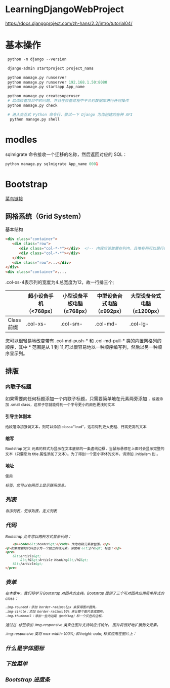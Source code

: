 # LearningDjangoWebProject
https://docs.djangoproject.com/zh-hans/2.2/intro/tutorial04/
# 基本操作

```python
 python -m django --version

 django-admin startproject project_nams

 python manage.py runserver
 python manage.py runserver 192.168.1.50:8080
 python manage.py startapp App_name

 python manage.py createsuperuser
 # 助你检查项目中的问题，并且在检查过程中不会对数据库进行任何操作
 python manage.py check 

 # 进入交互式 Python 命令行，尝试一下 Django 为你创建的各种 API
  python manage.py shell
```


# modles

sqlmigrate 命令接收一个迁移的名称，然后返回对应的 SQL：
```python
python manage.py sqlmigrate App_name 0001

```


# Bootstrap 
[菜鸟链接](https://www.runoob.com/bootstrap/bootstrap-tutorial.html)
## 网格系统（Grid System）
 基本结构
```html
<div class="container">
   <div class="row">
      <div class="col-*-*"></div>  <!-- 内容应该放置在列内，且唯有列可以是行的直接子元素。 -->
      <div class="col-*-*"></div>      
   </div>
   <div class="row">...</div>
</div>
<div class="container">....
```
.col-xs-4表示列的宽度为4.总宽度为12，故一行排三个;

|        |	超小设备手机（<768px）| 小型设备平板电脑（≥768px）  | 中型设备台式电脑（≥992px）  | 大型设备台式电脑（≥1200px） |
|  ----  | ----  |----  |----  |----  |
|Class 前缀  | .col-xs- |.col-sm- | .col-md- | .col-lg-|



您可以很轻易地改变带有 .col-md-push-* 和 .col-md-pull-* 类的内置网格列的顺序，其中 * 范围是从 1 到 11,可以很容易地以一种顺序编写列，然后以另一种顺序显示列。

## 排版
### 内联子标题
如果需要向任何标题添加一个内联子标题，只需要简单地在元素两旁添加 <small>，或者添加 .small class，这样子您就能得到一个字号更小的颜色更浅的文本
### 引导主体副本
给段落添加强调文本，则可以添加 class="lead"，这将得到更大更粗、行高更高的文本
### 缩写
Bootstrap 定义 <abbr> 元素的样式为显示在文本底部的一条虚线边框，当鼠标悬停在上面时会显示完整的文本（只要您为 <abbr> title 属性添加了文本）。为了得到一个更小字体的文本，请添加 .initialism 到 <abbr>。
### 地址
使用 <address> 标签，您可以在网页上显示联系信息。
## 列表
有序列表，无序列表，定义列表
## 代码
Bootstrap 允许您以两种方式显示代码：
```html
	<p><code>&lt;header&gt;</code> 作为内联元素被包围。</p>
<p>如果需要把代码显示为一个独立的块元素，请使用 &lt;pre&gt; 标签：</p>
<pre>
    &lt;article&gt;
        &lt;h1&gt;Article Heading&lt;/h1&gt;
    &lt;/article&gt;
</pre>
```
## 表单
在本章中，我们将学习 Bootstrap 对图片的支持。Bootstrap 提供了三个可对图片应用简单样式的 class：
```
.img-rounded：添加 border-radius:6px 来获得图片圆角。
.img-circle：添加 border-radius:50% 来让整个图片变成圆形。
.img-thumbnail：添加一些内边距（padding）和一个灰色的边框。
```
通过在 <img> 标签添加 .img-responsive 类来让图片支持响应式设计。 图片将很好地扩展到父元素。

.img-responsive 类将 max-width: 100%; 和 height: auto; 样式应用在图片上：

## 什么是字体图标

## 下拉菜单

## Bootstrap 进度条